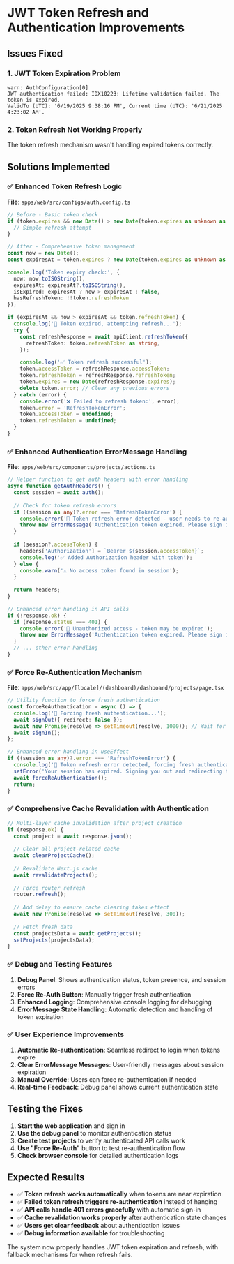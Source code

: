 # JWT Token Refresh and Authentication Improvements

## Issues Fixed

### 1. **JWT Token Expiration Problem**
```
warn: AuthConfiguration[0]
JWT authentication failed: IDX10223: Lifetime validation failed. The token is expired. 
ValidTo (UTC): '6/19/2025 9:38:16 PM', Current time (UTC): '6/21/2025 4:23:02 AM'.
```

### 2. **Token Refresh Not Working Properly**
The token refresh mechanism wasn't handling expired tokens correctly.

## Solutions Implemented

### ✅ **Enhanced Token Refresh Logic**
**File**: `apps/web/src/configs/auth.config.ts`

```typescript
// Before - Basic token check
if (token.expires && new Date() > new Date(token.expires as unknown as string)) {
  // Simple refresh attempt
}

// After - Comprehensive token management
const now = new Date();
const expiresAt = token.expires ? new Date(token.expires as unknown as string) : null;

console.log('Token expiry check:', {
  now: now.toISOString(),
  expiresAt: expiresAt?.toISOString(),
  isExpired: expiresAt ? now > expiresAt : false,
  hasRefreshToken: !!token.refreshToken
});

if (expiresAt && now > expiresAt && token.refreshToken) {
  console.log('🔄 Token expired, attempting refresh...');
  try {
    const refreshResponse = await apiClient.refreshToken({
      refreshToken: token.refreshToken as string,
    });

    console.log('✅ Token refresh successful');
    token.accessToken = refreshResponse.accessToken;
    token.refreshToken = refreshResponse.refreshToken;
    token.expires = new Date(refreshResponse.expires);
    delete token.error; // Clear any previous errors
  } catch (error) {
    console.error('❌ Failed to refresh token:', error);
    token.error = 'RefreshTokenError';
    token.accessToken = undefined;
    token.refreshToken = undefined;
  }
}
```

### ✅ **Enhanced Authentication ErrorMessage Handling**
**File**: `apps/web/src/components/projects/actions.ts`

```typescript
// Helper function to get auth headers with error handling
async function getAuthHeaders() {
  const session = await auth();
  
  // Check for token refresh errors
  if ((session as any)?.error === 'RefreshTokenError') {
    console.error('🚨 Token refresh error detected - user needs to re-authenticate');
    throw new ErrorMessage('Authentication token expired. Please sign in again.');
  }
  
  if (session?.accessToken) {
    headers['Authorization'] = `Bearer ${session.accessToken}`;
    console.log('✅ Added Authorization header with token');
  } else {
    console.warn('⚠️ No access token found in session');
  }
  
  return headers;
}

// Enhanced error handling in API calls
if (!response.ok) {
  if (response.status === 401) {
    console.error('🚨 Unauthorized access - token may be expired');
    throw new ErrorMessage('Authentication token expired. Please sign in again.');
  }
  // ... other error handling
}
```

### ✅ **Force Re-Authentication Mechanism**
**File**: `apps/web/src/app/[locale]/(dashboard)/dashboard/projects/page.tsx`

```typescript
// Utility function to force fresh authentication
const forceReAuthentication = async () => {
  console.log('🔄 Forcing fresh authentication...');
  await signOut({ redirect: false });
  await new Promise(resolve => setTimeout(resolve, 1000)); // Wait for signOut
  await signIn();
};

// Enhanced error handling in useEffect
if ((session as any)?.error === 'RefreshTokenError') {
  console.log('🔄 Token refresh error detected, forcing fresh authentication...');
  setError('Your session has expired. Signing you out and redirecting to login...');
  await forceReAuthentication();
  return;
}
```

### ✅ **Comprehensive Cache Revalidation with Authentication**
```typescript
// Multi-layer cache invalidation after project creation
if (response.ok) {
  const project = await response.json();
  
  // Clear all project-related cache
  await clearProjectCache();
  
  // Revalidate Next.js cache
  await revalidateProjects();
  
  // Force router refresh
  router.refresh();
  
  // Add delay to ensure cache clearing takes effect
  await new Promise(resolve => setTimeout(resolve, 300));
  
  // Fetch fresh data
  const projectsData = await getProjects();
  setProjects(projectsData);
}
```

### ✅ **Debug and Testing Features**

1. **Debug Panel**: Shows authentication status, token presence, and session errors
2. **Force Re-Auth Button**: Manually trigger fresh authentication
3. **Enhanced Logging**: Comprehensive console logging for debugging
4. **ErrorMessage State Handling**: Automatic detection and handling of token expiration

### ✅ **User Experience Improvements**

1. **Automatic Re-authentication**: Seamless redirect to login when tokens expire
2. **Clear ErrorMessage Messages**: User-friendly messages about session expiration
3. **Manual Override**: Users can force re-authentication if needed
4. **Real-time Feedback**: Debug panel shows current authentication state

## Testing the Fixes

1. **Start the web application** and sign in
2. **Use the debug panel** to monitor authentication status
3. **Create test projects** to verify authenticated API calls work
4. **Use "Force Re-Auth"** button to test re-authentication flow
5. **Check browser console** for detailed authentication logs

## Expected Results

- ✅ **Token refresh works automatically** when tokens are near expiration
- ✅ **Failed token refresh triggers re-authentication** instead of hanging
- ✅ **API calls handle 401 errors gracefully** with automatic sign-in
- ✅ **Cache revalidation works properly** after authentication state changes
- ✅ **Users get clear feedback** about authentication issues
- ✅ **Debug information available** for troubleshooting

The system now properly handles JWT token expiration and refresh, with fallback mechanisms for when refresh fails.
